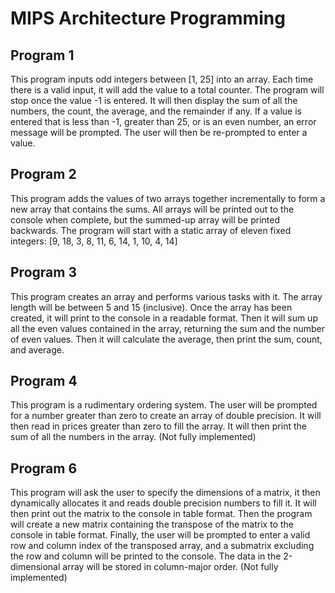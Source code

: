 # MIPS Architecture Programming

## Program 1
This program inputs odd integers between [1, 25] into an array. Each time there is a valid input, it will add the value to a total counter.
The program will stop once the value -1 is entered. It will then display the sum of all the numbers, the count, the average, and the remainder if any.
If a value is entered that is less than -1, greater than 25, or is an even number, an error message will be prompted. The user will then be re-prompted to enter a value.

## Program 2
This program adds the values of two arrays together incrementally to form a new array that contains the sums. All arrays will be printed out to the 
console when complete, but the summed-up array will be printed backwards. The program will start with a static array of eleven fixed integers:
[9, 18, 3, 8, 11, 6, 14, 1, 10, 4, 14]

## Program 3
This program creates an array and performs various tasks with it. The array length will be between 5 and 15 (inclusive). Once the array has been created, 
it will print to the console in a readable format. Then it will sum up all the even values contained in the array, returning the sum and the number of 
even values. Then it will calculate the average, then print the sum, count, and average.

## Program 4
This program is a rudimentary ordering system. The user will be prompted for a number greater than zero to create an array of double precision. It will then 
read in prices greater than zero to fill the array. It will then print the sum of all the numbers in the array. (Not fully implemented)

## Program 6
This program will ask the user to specify the dimensions of a matrix, it then dynamically allocates it and reads double precision numbers to fill it. It will 
then print out the matrix to the console in table format. Then the program will create a new matrix containing the transpose of the matrix to the console in 
table format. Finally, the user will be prompted to enter a valid row and column index of the transposed array, and a submatrix excluding the row and column 
will be printed to the console. The data in the 2-dimensional array will be stored in column-major order. (Not fully implemented)
